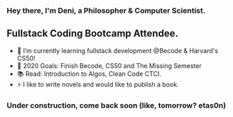 ### Hey there, I'm Deni, a Philosopher & Computer Scientist.

## Fullstack Coding Bootcamp Attendee.
- 🌱 I’m currently learning fullstack development @Becode & Harvard's CS50!
- 🥅 2020 Goals: Finish Becode, CS50 and The Missing Semester
- 📚 Read: Introduction to Algos, Clean Code CTCI.
- ⚡  I like to write novels and would like to publish a book.

### Under construction, come back soon (like, tomorrow? etas0n)
